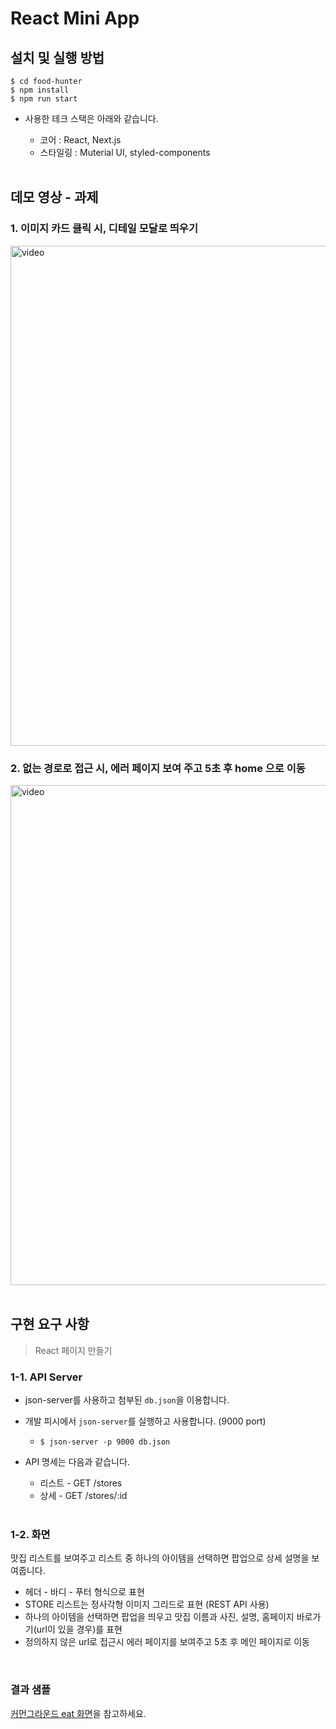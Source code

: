 # React Mini App

## 설치 및 실행 방법

```
$ cd food-hunter
$ npm install
$ npm run start
```

- 사용한 테크 스택은 아래와 같습니다.

  - 코어 : React, Next.js
  - 스타일링 : Muterial UI, styled-components

  <br>

## 데모 영상 - 과제

### 1. 이미지 카드 클릭 시, 디테일 모달로 띄우기

<img width="800" alt="video" src="https://user-images.githubusercontent.com/79828924/186097568-82ab9a32-65b7-4812-bdb9-25773acf868e.gif">

<br>

### 2. 없는 경로로 접근 시, 에러 페이지 보여 주고 5초 후 home 으로 이동

<img width="800" alt="video" src="https://user-images.githubusercontent.com/79828924/186098390-db9a4269-9b4c-4ef6-857c-76584bafce12.gif">

<br>
<br>

## 구현 요구 사항

> React 페이지 만들기

### 1-1. **API Server**

- json-server를 사용하고 첨부된 `db.json`을 이용합니다.
- 개발 피시에서 `json-server`를 실행하고 사용합니다. (9000 port)
  - `$ json-server -p 9000 db.json`
- API 명세는 다음과 같습니다.

  - 리스트 - GET /stores
  - 상세 - GET /stores/:id

  <br>

### 1-2. **화면**

맛집 리스트를 보여주고 리스트 중 하나의 아이템을 선택하면 팝업으로 상세 설명을 보여줍니다.

- 헤더 - 바디 - 푸터 형식으로 표현
- STORE 리스트는 정사각형 이미지 그리드로 표현 (REST API 사용)
- 하나의 아이템을 선택하면 팝업을 띄우고 맛집 이름과 사진, 설명, 홈페이지 바로가기(url이 있을 경우)를 표현
- 정의하지 않은 url로 접근시 에러 페이지를 보여주고 5초 후 메인 페이지로 이동

<br>

### 결과 샘플

[커먼그라운드 eat 화면](https://www.common-ground.co.kr/eat.html)을 참고하세요.
